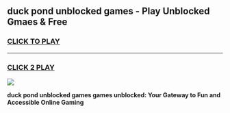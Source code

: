 
## duck pond unblocked games - Play Unblocked Gmaes & Free
<h3>
<a href="https://news.freeplayer.one?title=duck_pond_unblocked_games&ref=23F">CLICK TO PLAY</a></h3>
<hr>

<h3>
<a href="https://news.freeplayer.one?title=duck_pond_unblocked_games&ref=23F">CLICK 2 PLAY</a>
  
</h3>

<a href="https://news.freeplayer.one?title=duck_pond_unblocked_games&ref=23F/"><img src="https://clearcache.store/games.png"></a>


**duck pond unblocked games games unblocked: Your Gateway to Fun and Accessible Online Gaming**

